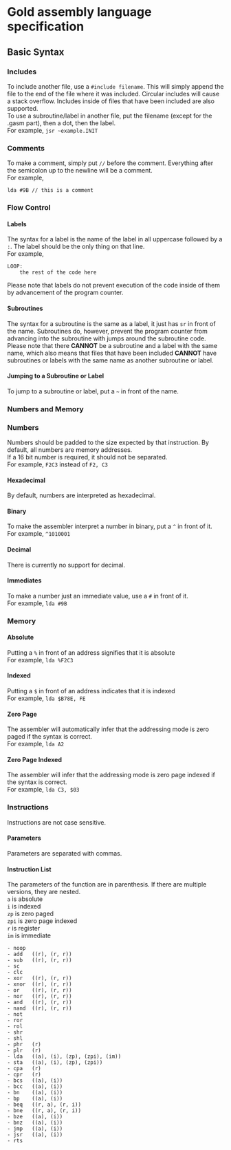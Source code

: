 # Gold assembly language specification
## Basic Syntax
### Includes
To include another file, use a ``#include filename``. This will simply append the file to the end of the file where it
was included. Circular includes will cause a stack overflow. Includes inside of files that have been included are also
supported.  
To use a subroutine/label in another file, put the filename (except for the .gasm part), then a dot, then the label.  
For example, ``jsr ~example.INIT``
### Comments
To make a comment, simply put ``//`` before the comment. Everything after the semicolon up to the newline will be  a comment.  
For example,  
```
lda #9B // this is a comment
```
### Flow Control
#### Labels
The syntax for a label is the name of the label in all uppercase followed by a ``:``. The label should be the only thing
on that line.  
For example,
```
LOOP:
    the rest of the code here
```
Please note that labels do not prevent execution of the code inside of them by advancement of the program counter.
#### Subroutines
The syntax for a subroutine is the same as a label, it just has ``sr`` in front of the name. Subroutines do, however,
prevent the program counter from advancing into the subroutine with jumps around the subroutine code.  
Please note that there **CANNOT** be a subroutine and a label with the same name, which also means that files that have
been included **CANNOT** have subroutines or labels with the same name as another subroutine or label.
#### Jumping to a Subroutine or Label
To jump to a subroutine or label, put a ``~`` in front of the name.
### Numbers and Memory
### Numbers
Numbers should be padded to the size expected by that instruction. By default, all numbers are memory addresses.  
If a 16 bit number is required, it should not be
separated.  
For example, ``F2C3`` instead of ``F2, C3``
#### Hexadecimal
By default, numbers are interpreted as hexadecimal.
#### Binary
To make the assembler interpret a number in binary, put a ``^`` in front of it.  
For example, ``^1010001``
#### Decimal
There is currently no support for decimal.
#### Immediates
To make a number just an immediate value, use a ``#`` in front of it.  
For example, ``lda #9B``
### Memory
#### Absolute
Putting a ``%`` in front of an address signifies that it is absolute  
For example, ``lda %F2C3``
#### Indexed
Putting a ``$`` in front of an address indicates that it is indexed  
For example, ``lda $B78E, FE``
#### Zero Page
The assembler will automatically infer that the addressing mode is zero paged if the syntax is correct.  
For example, ``lda A2``
#### Zero Page Indexed
The assembler will infer that the addressing mode is zero page indexed if the syntax is correct.  
For example, ``lda C3, $03``
### Instructions
Instructions are not case sensitive.
#### Parameters
Parameters are separated with commas.
#### Instruction List
The parameters of the function are in parenthesis. If there are multiple versions, they are nested.  
``a`` is absolute  
``i`` is indexed  
``zp`` is zero paged  
``zpi`` is zero page indexed  
``r`` is register  
``im`` is immediate
```
- noop
- add   ((r), (r, r))
- sub   ((r), (r, r))
- sc
- clc
- xor   ((r), (r, r))
- xnor  ((r), (r, r))
- or    ((r), (r, r))
- nor   ((r), (r, r))
- and   ((r), (r, r))
- nand  ((r), (r, r))
- not
- ror
- rol
- shr
- shl
- phr   (r)
- plr   (r)
- lda   ((a), (i), (zp), (zpi), (im))
- sta   ((a), (i), (zp), (zpi))
- cpa   (r)
- cpr   (r)
- bcs   ((a), (i))
- bcc   ((a), (i))
- bn    ((a), (i))
- bp    ((a), (i))
- beq   ((r, a), (r, i))
- bne   ((r, a), (r, i))
- bze   ((a), (i))
- bnz   ((a), (i))
- jmp   ((a), (i))
- jsr   ((a), (i))
- rts
```
